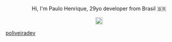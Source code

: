 <p align="center">
  Hi, I'm Paulo Henrique, 29yo developer from Brasil 🇧🇷
  </p>


<a href="https://www.linkedin.com/in/poliveiradev/" >
<p align="center">
<img src="https://encrypted-tbn0.gstatic.com/images?q=tbn:ANd9GcRVZ7ih0RMvWGQ4X98WXAZofSI-cGiWSFs-5Q&usqp=CAU" height="20" width="20">
  
  poliveiradev
  </p>
</a>
